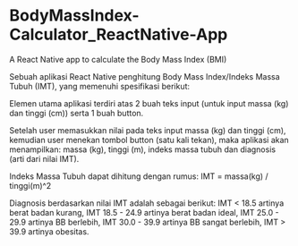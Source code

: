 # BodyMassIndex-Calculator_ReactNative-App
A React Native app to calculate the Body Mass Index (BMI)

Sebuah aplikasi React Native penghitung Body Mass Index/Indeks Massa Tubuh (IMT), yang memenuhi spesifikasi berikut:

Elemen utama aplikasi terdiri atas 2 buah teks input (untuk input massa (kg) dan tinggi (cm)) serta 1 buah button.

Setelah user memasukkan nilai pada teks input massa (kg) dan tinggi (cm), kemudian user menekan tombol button (satu kali tekan), maka aplikasi akan menampilkan: massa (kg), tinggi (m), indeks massa tubuh dan diagnosis (arti dari nilai IMT).

Indeks Massa Tubuh dapat dihitung dengan rumus:
IMT = massa(kg) / tinggi(m)^2

Diagnosis berdasarkan nilai IMT adalah sebagai berikut:
IMT < 18.5 artinya berat badan kurang,
IMT 18.5 - 24.9 artinya berat badan ideal,
IMT 25.0 - 29.9 artinya BB berlebih,
IMT 30.0 - 39.9 artinya BB sangat berlebih,
IMT > 39.9 artinya obesitas.
